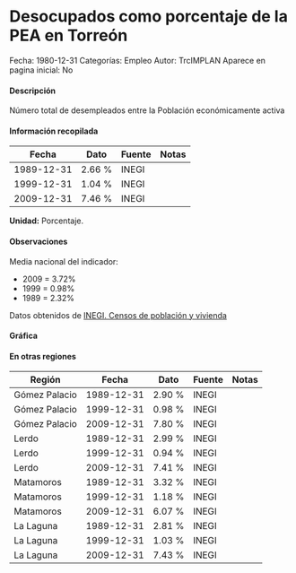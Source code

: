 Desocupados como porcentaje de la PEA en Torreón
=====

Fecha: 1980-12-31
Categorías: Empleo
Autor: TrcIMPLAN
Aparece en pagina inicial: No

#### Descripción

Número total de desempleados entre la Población económicamente activa

#### Información recopilada

<table class="table table-hover table-bordered matriz">
<thead>
<tr>
<th>Fecha</th>
<th>Dato</th>
<th>Fuente</th>
<th>Notas</th>
</tr>
</thead>
<tbody>
<tr>
<td>1989-12-31</td>
<td class="derecha">2.66 %</td>
<td>INEGI</td>
<td></td>
</tr>
<tr>
<td>1999-12-31</td>
<td class="derecha">1.04 %</td>
<td>INEGI</td>
<td></td>
</tr>
<tr>
<td>2009-12-31</td>
<td class="derecha">7.46 %</td>
<td>INEGI</td>
<td></td>
</tr>
</tbody>
</table>

<b>Unidad:</b> Porcentaje.

#### Observaciones

Media nacional del indicador:

- 2009 = 3.72%
- 1999 = 0.98%
- 1989 = 2.32%

Datos obtenidos de [INEGI. Censos de población y vivienda](http://www.inegi.org.mx/sistemas/consulta_resultados/iter2010.aspx?c=27329&s=est)

#### Gráfica

<div id="Morrisosamnmaz" class="grafica"></div>
<script>
new Morris.Line({
element: 'Morrisosamnmaz',
data: [{ fecha: '1989-12-31', dato: 2.6600 },{ fecha: '1999-12-31', dato: 1.0400 },{ fecha: '2009-12-31', dato: 7.4600 }],
xkey: 'fecha',
ykeys: ['dato'],
labels: ['Dato'],
lineColors: ['#FF5B02'],
xLabelFormat: function(d) { return d.getDate()+'/'+(d.getMonth()+1)+'/'+d.getFullYear(); },
dateFormat: function(ts) { var d = new Date(ts); return d.getDate() + '/' + (d.getMonth() + 1) + '/' + d.getFullYear(); }
});
</script>

#### En otras regiones

<table class="table table-hover table-bordered matriz">
<thead>
<tr>
<th>Región</th>
<th>Fecha</th>
<th>Dato</th>
<th>Fuente</th>
<th>Notas</th>
</tr>
</thead>
<tbody>
<tr>
<td>Gómez Palacio</td>
<td>1989-12-31</td>
<td class="derecha">2.90 %</td>
<td>INEGI</td>
<td></td>
</tr>
<tr>
<td>Gómez Palacio</td>
<td>1999-12-31</td>
<td class="derecha">0.98 %</td>
<td>INEGI</td>
<td></td>
</tr>
<tr>
<td>Gómez Palacio</td>
<td>2009-12-31</td>
<td class="derecha">7.80 %</td>
<td>INEGI</td>
<td></td>
</tr>
<tr>
<td>Lerdo</td>
<td>1989-12-31</td>
<td class="derecha">2.99 %</td>
<td>INEGI</td>
<td></td>
</tr>
<tr>
<td>Lerdo</td>
<td>1999-12-31</td>
<td class="derecha">0.94 %</td>
<td>INEGI</td>
<td></td>
</tr>
<tr>
<td>Lerdo</td>
<td>2009-12-31</td>
<td class="derecha">7.41 %</td>
<td>INEGI</td>
<td></td>
</tr>
<tr>
<td>Matamoros</td>
<td>1989-12-31</td>
<td class="derecha">3.32 %</td>
<td>INEGI</td>
<td></td>
</tr>
<tr>
<td>Matamoros</td>
<td>1999-12-31</td>
<td class="derecha">1.18 %</td>
<td>INEGI</td>
<td></td>
</tr>
<tr>
<td>Matamoros</td>
<td>2009-12-31</td>
<td class="derecha">6.07 %</td>
<td>INEGI</td>
<td></td>
</tr>
<tr>
<td>La Laguna</td>
<td>1989-12-31</td>
<td class="derecha">2.81 %</td>
<td>INEGI</td>
<td></td>
</tr>
<tr>
<td>La Laguna</td>
<td>1999-12-31</td>
<td class="derecha">1.03 %</td>
<td>INEGI</td>
<td></td>
</tr>
<tr>
<td>La Laguna</td>
<td>2009-12-31</td>
<td class="derecha">7.43 %</td>
<td>INEGI</td>
<td></td>
</tr>
</tbody>
</table>

